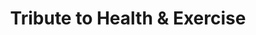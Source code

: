 ---
pid: rs378
title: Tribute to Health & Exercise
location_transcription: Rittenhouse Square
coordinates: "[-75.172093446587, 39.949457318538]"
zipcode: '18938'
gen_neighborhood: 
neighborhood: 
outside_phl: 'New Hope PA '
age: '50'
age_range: 50-59
instagram: 
image_file_name: rs_378.jpg
proposal_transcription: Monuments of bikes, sneakers, skate boards, long boards, cross
  country, skiis, rollerblades, etc.
topic: Sports
topic_summary: '0'
type: Other No Form
keywords_other: 
credit: Vivian Francesco
image_labels: 
twitter: 
facebook: 
permalink: "/monuments/rs378/"
layout: item-page
---